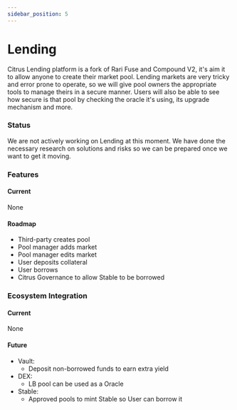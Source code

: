 ```yaml
---
sidebar_position: 5
---
```


# Lending

Citrus Lending platform is a fork of Rari Fuse and Compound V2, it's aim it to allow anyone to create their market pool. Lending markets are very tricky and error prone to operate, so we will give pool owners the appropriate tools to manage theirs in a secure manner. Users will also be able to see how secure is that pool by checking the oracle it's using, its upgrade mechanism and more.


### Status

We are not actively working on Lending at this moment. We have done the necessary research on solutions and risks so we can be prepared once we want to get it moving.


### Features

#### Current

None

#### Roadmap

- Third-party creates pool
- Pool manager adds market
- Pool manager edits market
- User deposits collateral
- User borrows
- Citrus Governance to allow Stable to be borrowed


### Ecosystem Integration

#### Current

None

#### Future

- Vault:
  - Deposit non-borrowed funds to earn extra yield
- DEX:
  - LB pool can be used as a Oracle
- Stable:
  - Approved pools to mint Stable so User can borrow it
